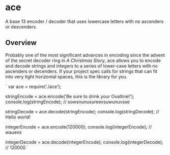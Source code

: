 # ace
A base 13 encoder / decoder that uses lowercase letters with no ascenders or descenders.

## Overview
Probably one of the most significant advances in encoding since the advent of the secret decoder ring in *A Christmas Story*, ace allows you to encode and decode strings and integers to a series of lower-case letters with no ascenders or decenders. If your project spec calls for strings that can fit into very tight horizontal spaces, this is the library for you.

`
var ace = require('./ace');

stringEncode = ace.encode('Be sure to drink your Ovaltine!');
console.log(stringEncode); // sowsnunusureevsuwunuvsse

stringDecode = ace.decode(stringEncode);
console.log(stringDecode); // Hello world!

integerEncode = ace.encode(120000);
console.log(integerEncode); // wauenx

integerDecode = ace.decode(integerEncode);
console.log(integerDecode); // 120000
`